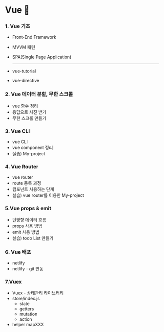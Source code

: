 # Vue :card_index:

### 1. Vue 기초

- Front-End Framework

- MVVM 패턴

- SPA(Single Page Application) 

  ---

- vue-tutorial
- vue-directive

### 2. Vue 데이터 분할, 무한 스크롤 

- vue 함수 정리
- 응답으로 사진 받기
- 무한 스크롤 만들기

### 3. Vue CLI

- vue CLI
- vue component 정리
- 실습) My-project

### 4. Vue Router

- vue router
- route 등록 과정
- 컴포넌트 사용하는 단계
- 실습) vue router를 이용한 My-project 

### 5.Vue props & emit

- 단방향 데이터 흐름
- props 사용 방법
- emit 사용 방법
- 실습) todo List 만들기

### 6. Vue 배포

- netlify
- netlify - git 연동

### 7.Vuex

- Vuex - 상태관리 라이브러리
- store/index.js
  - state
  - getters
  - mutation
  - action
- helper mapXXX


